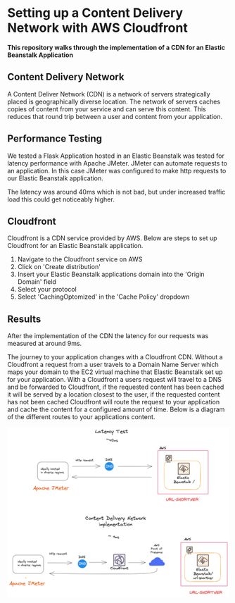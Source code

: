 # Setting up a Content Delivery Network with AWS Cloudfront

**This repository walks through the implementation of a CDN for an Elastic Beanstalk Application**

## Content Delivery Network

A Content Deliver Network (CDN) is a network of servers strategically placed is geographically diverse location. The network of servers caches copies of content from your service and can serve this content. This reduces that round trip between a user and content from your application.

## Performance Testing
We tested a Flask Application hosted in an Elastic Beanstalk was tested for latency performance with Apache JMeter. JMeter can automate requests to an application. In this case JMeter was configured to make http requests to our Elastic Beanstalk application. 

The latency was around 40ms which is not bad, but under increased traffic load this could get noticeably higher.

## Cloudfront
Cloudfront is a CDN service provided by AWS. Below are steps to set up Cloudfront for an Elastic Beanstalk application. 

1. Navigate to the Cloudfront service on AWS
2. Click on 'Create distribution'
3. Insert your Elastic Beanstalk applications domain into the 'Origin Domain' field
4. Select your protocol
5. Select 'CachingOptomized' in the 'Cache Policy' dropdown

## Results
After the implementation of the CDN the latency for our requests was measured at around 9ms. 

The journey to your application changes with a Cloudfront CDN. Without a Cloudfront a request from a user travels to a Domain Name Server which maps your domain to the EC2 virtual machine that Elastic Beanstalk set up for your application. With a Cloudfront a users request will travel to a DNS and be forwarded to Cloudfront, if the requested content has been cached it will be served by a location closest to the user, if the requested content has not been cached Cloudfront will route the request to your application and cache the content for a configured amount of time. Below is a diagram of the different routes to your applications content.

![cloudfront-implementation](cloudfront_blitz.png)